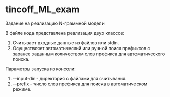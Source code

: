 # tincoff_ML_exam
Задание на реализацию N-граммной модели

В файле кода представлена реализация двух классов: 
1. Считывает входные данные из файлов или stdin.
2. Осуществляет автоматический или ручной поиск префиксов с заранее заданным количеством слов префикса для автоматического поиска.

Параметры запуска из консоли:
1. --input-dir - директория с файлами для считывания.
2. --prefix - число слов префикса для поиска в автоматическом режиме.
